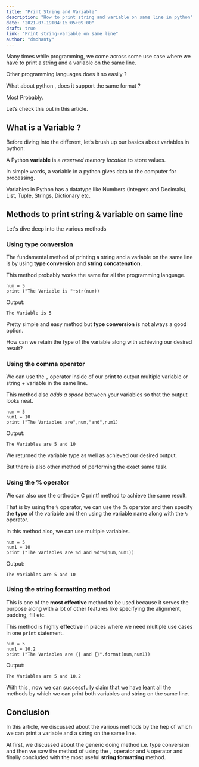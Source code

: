 ```yaml
---
title: "Print String and Variable"
description: "How to print string and variable on same line in python"
date: "2021-07-19T04:15:05+09:00"
draft: true
link: "Print string-variable on same line"
author: "dmohanty"
---
```


Many times while programming, we come across some use case where we have to print a string and a variable on the same line.

Other programming languages does it so easily ? 

What about python , does it support the same format ?

Most Probably. 

Let’s check this out in this article.

## What is a Variable ?

Before diving into the different, let’s brush up our basics about variables in python:

A Python **variable** is a *reserved memory location* to store values. 

In simple words, a variable in a python gives data to the computer for processing.

Variables in Python has a datatype like Numbers (Integers and Decimals), List, Tuple, Strings, Dictionary etc.

## Methods to print string & variable on same line

Let's dive deep into the various methods 

### Using type conversion

The fundamental method of printing a string and a variable on the same line is by using **type conversion** and **string concatenation**.

This method probably works the same for all the programming language.

```
num = 5
print ("The Variable is "+str(num))
```

Output:
```
The Variable is 5
```

Pretty simple and easy method but **type conversion** is not always a good option.

How can we retain the type of the variable  along with achieving our desired result?

### Using the comma operator

We can use the `,` operator inside of our print to output multiple variable or string + variable in the same line.

This method also *adds a space* between your variables so that the output looks neat.

```
num = 5
num1 = 10
print ("The Variables are",num,"and",num1)
```

Output:
```
The Variables are 5 and 10
```

We returned the variable type as well as achieved our desired output.

But there is also other method of performing the exact same task.

### Using the % operator

We can also use the orthodox C printf method to achieve the same result.

That is by using the `%` operator, we can use the % operator and then specify the **type** of the variable and then using the variable name along with the `%` operator.

In this method also, we can use multiple variables.

```
num = 5
num1 = 10
print ("The Variables are %d and %d"%(num,num1))
```

Output:
```
The Variables are 5 and 10
```

### Using the string formatting method

This is one of the **most effective** method to be used because it serves the purpose along with a lot of other features like specifying the alignment, padding, fill  etc.

This method is highly **effective** in places where we need multiple use cases in one `print` statement.

```
num = 5
num1 = 10.2
print ("The Variables are {} and {}".format(num,num1))
```

Output:
```
The Variables are 5 and 10.2
```

With this , now we can successfully claim that we have leant all the methods by which we can print both variables and string on the same line.

## Conclusion

In this article, we discussed about the various methods by the hep of which we can print a variable and a string on the same line. 

At first, we discussed about the generic doing method i.e. type conversion and then we saw the method of using the `,` operator and `%` operator and finally concluded with the most useful **string formatting** method.
